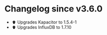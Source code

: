 # Changelog since v3.6.0
- :arrow_up: Upgrades Kapacitor to 1.5.4-1 
- :arrow_up: Upgrades InfluxDB to 1.7.10 

